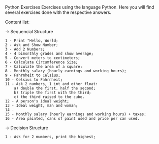 Python Exercises
Exercises using the language Python.
Here you will find several exercises done with the respective answers.

Content list:

-> Sequencial Structure

    1 - Print "Hello, World;
    2 - Ask and Show Number;
    3 - Add 2 Numbers;
    4 - 4 bimonthly grades and show average;
    5 - Convert meters to centimeters;
    6 - Calculate Circumference Size;
    7 - Calculate the area of a square;
    8 - Monthly salary (hourly earnings and working hours);
    9 - Fahrnheit to Celsius;
    10 - Celsius to Fahrnheit;
    11 - Ask 2 numbers, 1 int and other float:
        a) double the first, half the second;
        b) triple the first with the third;
        c) the third raised to the cube.
    12 - A person's ideal weight;
    13 - Ideal weight, man and woman;
    14 - 
    15 - Monthly salary (hourly earnings and working hours) + taxes;
    16 - Area painted, cans of paint used and price per can used.

-> Decision Structure
    
    1 - Ask for 2 numbers, print the highest;
